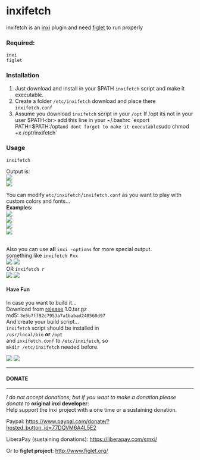 # inxifetch
inxifetch is an [inxi](https://codeberg.org/smxi/inxi) plugin and need [figlet](http://www.figlet.org/) to run properly<br>
### Required:
```
inxi
figlet
```
### Installation
1. Just download and install in your $PATH `inxifetch` script and make it executable. 
2. Create a folder `/etc/inxifetch` download and place there `inxifetch.conf`
3. Assume you download `inxifetch` script in your `/opt` If /opt its not in your user $PATH<br>
add this line in your ~/.bashrc `export PATH=$PATH:/opt` and dont forget to make it executable `sudo chmod +x /opt/inxifetch`


### Usage

```inxifetch```

Output is:<br> 
![](1.png)
<br>
![](ubuntu2.png)

You can modify `etc/inxifetch/inxifetch.conf` as you want to play with custom colors and fonts... <br>
<b>Examples:</b><br>
![](2.png)
<br>
![](3.png)
<br>
![](4.png)
<br>
![](5.png)

<br>Also you can use **all** ```inxi -options``` for more special output.   <br>
something like `inxifetch Fxx`<br>
![](a.png)
![](b.png)<br>
OR `inxifetch r`<br>
![](c.png)
![](d.png)

#### Have Fun  
In case you want to build it...<br>
Download from [release](https://github.com/rizitis/inxifetch/releases) 1.0.tar.gz<br>
md5: `3e5b7ff92c7953a7a1babad240560d97` <br>
And create your build script...<br>
`inxifetch` script should be installed in<br> `/usr/local/bin` **or** `/opt` <br>
and `inxifetch.conf` to `/etc/inxifetch`, so <br>`mkdir /etc/inxifetch` needed before.

![](ubuntu1.png)
![](ubuntu3.png)


--------------------------------------------------------------------------------
#### DONATE
--------------------------------------------------------------------------------
*I do not accept donations, but if you want to make a donation please donate to* **original inxi developer**:<br>
Help support the inxi project with a one time or a sustaining donation.

Paypal: https://www.paypal.com/donate/?hosted_button_id=77DQVM6A4L5E2

LiberaPay (sustaining donations): https://liberapay.com/smxi/<br>

Or to **figlet project**: http://www.figlet.org/




